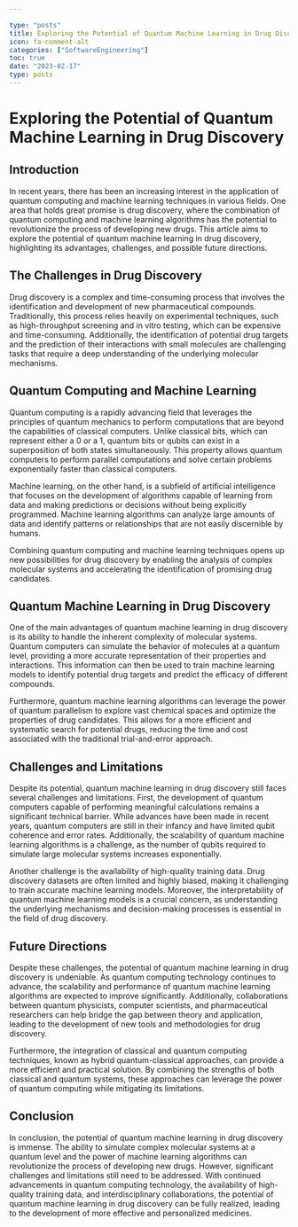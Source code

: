 ```yaml
---

type: "posts"
title: Exploring the Potential of Quantum Machine Learning in Drug Discovery
icon: fa-comment-alt
categories: ["SoftwareEngineering"]
toc: true
date: "2023-02-17"
type: posts
---
```





# Exploring the Potential of Quantum Machine Learning in Drug Discovery

## Introduction

In recent years, there has been an increasing interest in the application of quantum computing and machine learning techniques in various fields. One area that holds great promise is drug discovery, where the combination of quantum computing and machine learning algorithms has the potential to revolutionize the process of developing new drugs. This article aims to explore the potential of quantum machine learning in drug discovery, highlighting its advantages, challenges, and possible future directions.

## The Challenges in Drug Discovery

Drug discovery is a complex and time-consuming process that involves the identification and development of new pharmaceutical compounds. Traditionally, this process relies heavily on experimental techniques, such as high-throughput screening and in vitro testing, which can be expensive and time-consuming. Additionally, the identification of potential drug targets and the prediction of their interactions with small molecules are challenging tasks that require a deep understanding of the underlying molecular mechanisms.

## Quantum Computing and Machine Learning

Quantum computing is a rapidly advancing field that leverages the principles of quantum mechanics to perform computations that are beyond the capabilities of classical computers. Unlike classical bits, which can represent either a 0 or a 1, quantum bits or qubits can exist in a superposition of both states simultaneously. This property allows quantum computers to perform parallel computations and solve certain problems exponentially faster than classical computers.

Machine learning, on the other hand, is a subfield of artificial intelligence that focuses on the development of algorithms capable of learning from data and making predictions or decisions without being explicitly programmed. Machine learning algorithms can analyze large amounts of data and identify patterns or relationships that are not easily discernible by humans.

Combining quantum computing and machine learning techniques opens up new possibilities for drug discovery by enabling the analysis of complex molecular systems and accelerating the identification of promising drug candidates.

## Quantum Machine Learning in Drug Discovery

One of the main advantages of quantum machine learning in drug discovery is its ability to handle the inherent complexity of molecular systems. Quantum computers can simulate the behavior of molecules at a quantum level, providing a more accurate representation of their properties and interactions. This information can then be used to train machine learning models to identify potential drug targets and predict the efficacy of different compounds.

Furthermore, quantum machine learning algorithms can leverage the power of quantum parallelism to explore vast chemical spaces and optimize the properties of drug candidates. This allows for a more efficient and systematic search for potential drugs, reducing the time and cost associated with the traditional trial-and-error approach.

## Challenges and Limitations

Despite its potential, quantum machine learning in drug discovery still faces several challenges and limitations. First, the development of quantum computers capable of performing meaningful calculations remains a significant technical barrier. While advances have been made in recent years, quantum computers are still in their infancy and have limited qubit coherence and error rates. Additionally, the scalability of quantum machine learning algorithms is a challenge, as the number of qubits required to simulate large molecular systems increases exponentially.

Another challenge is the availability of high-quality training data. Drug discovery datasets are often limited and highly biased, making it challenging to train accurate machine learning models. Moreover, the interpretability of quantum machine learning models is a crucial concern, as understanding the underlying mechanisms and decision-making processes is essential in the field of drug discovery.

## Future Directions

Despite these challenges, the potential of quantum machine learning in drug discovery is undeniable. As quantum computing technology continues to advance, the scalability and performance of quantum machine learning algorithms are expected to improve significantly. Additionally, collaborations between quantum physicists, computer scientists, and pharmaceutical researchers can help bridge the gap between theory and application, leading to the development of new tools and methodologies for drug discovery.

Furthermore, the integration of classical and quantum computing techniques, known as hybrid quantum-classical approaches, can provide a more efficient and practical solution. By combining the strengths of both classical and quantum systems, these approaches can leverage the power of quantum computing while mitigating its limitations.

## Conclusion

In conclusion, the potential of quantum machine learning in drug discovery is immense. The ability to simulate complex molecular systems at a quantum level and the power of machine learning algorithms can revolutionize the process of developing new drugs. However, significant challenges and limitations still need to be addressed. With continued advancements in quantum computing technology, the availability of high-quality training data, and interdisciplinary collaborations, the potential of quantum machine learning in drug discovery can be fully realized, leading to the development of more effective and personalized medicines.